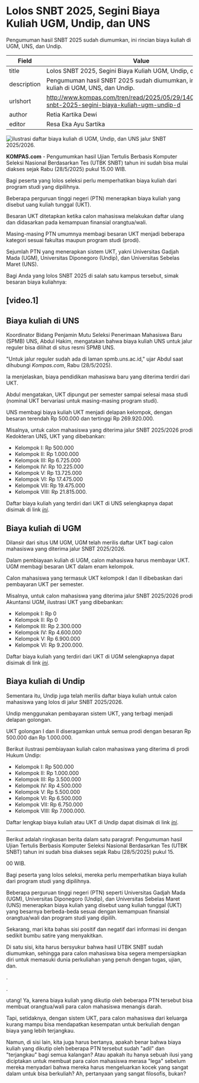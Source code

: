 # Lolos SNBT 2025, Segini Biaya Kuliah UGM, Undip, dan UNS

Pengumuman hasil SNBT 2025 sudah diumumkan, ini rincian biaya kuliah di UGM, UNS, dan Undip.

| Field       | Value                                                       |
|-------------|-------------------------------------------------------------|
| title       | Lolos SNBT 2025, Segini Biaya Kuliah UGM, Undip, dan UNS |
| description | Pengumuman hasil SNBT 2025 sudah diumumkan, ini rincian biaya kuliah di UGM, UNS, dan Undip. |
| urlshort    | http://www.kompas.com/tren/read/2025/05/29/140000265/lolos-snbt-2025-segini-biaya-kuliah-ugm-undip-d |
| author      | Retia Kartika Dewi |
| editor      | Resa Eka Ayu Sartika |

![ilustrasi daftar biaya kuliah di UGM, Undip, dan UNS jalur SNBT 2025/2026.](https://asset.kompas.com/crops/xrt6HpA0GGyBEOenXzZc1MJknM0=/0x0:407x271/750x500/data/photo/2025/05/28/683706515e431.png)

**KOMPAS.com** - Pengumumkan hasil Ujian Tertulis Berbasis Komputer Seleksi Nasional Berdasarkan Tes (UTBK SNBT) tahun ini sudah bisa mulai diakses sejak Rabu (28/5/2025) pukul 15.00 WIB.

Bagi peserta yang lolos seleksi perlu memperhatikan biaya kuliah dari program studi yang dipilihnya.

Beberapa perguruan tinggi negeri (PTN) menerapkan biaya kuliah yang disebut uang kuliah tunggal (UKT).

Besaran UKT ditetapkan ketika calon mahasiswa melakukan daftar ulang dan didasarkan pada kemampuan finansial orangtua/wali.

Masing-masing PTN umumnya membagi besaran UKT menjadi beberapa kategori sesuai fakultas maupun program studi (prodi).

Sejumlah PTN yang menerapkan sistem UKT, yakni Universitas Gadjah Mada (UGM), Universitas Diponegoro (Undip), dan Universitas Sebelas Maret (UNS).

Bagi Anda yang lolos SNBT 2025 di salah satu kampus tersebut, simak besaran biaya kuliahnya:

## \[video.1\]

## Biaya kuliah di UNS

Koordinator Bidang Penjamin Mutu Seleksi Penerimaan Mahasiswa Baru (SPMB) UNS, Abdul Hakim, mengatakan bahwa biaya kuliah UNS untuk jalur reguler bisa dilihat di situs resmi SPMB UNS.

\"Untuk jalur reguler sudah ada di laman spmb.uns.ac.id,\" ujar Abdul saat dihubungi *Kompas.com*, Rabu (28/5/2025).

Ia menjelaskan, biaya pendidikan mahasiswa baru yang diterima terdiri dari UKT.

Abdul mengatakan, UKT dipungut per semester sampai selesai masa studi (nominal UKT bervariasi untuk masing-masing program studi).

UNS membagi biaya kuliah UKT menjadi delapan kelompok, dengan besaran terendah Rp 500.000 dan tertinggi Rp 269.920.000. 

Misalnya, untuk calon mahasiswa yang diterima jalur SNBT 2025/2026 prodi Kedokteran UNS, UKT yang dibebankan:

- Kelompok I: Rp 500.000
- Kelompok II: Rp 1.000.000
- Kelompok III: Rp 6.725.000
- Kelompok IV: Rp 10.225.000
- Kelompok V: Rp 13.725.000
- Kelompok VI: Rp 17.475.000
- Kelompok VII: Rp 19.475.000
- Kelompok VIII: Rp 21.815.000.

Daftar biaya kuliah yang terdiri dari UKT di UNS selengkapnya dapat disimak di link [*ini*](https://spmb.uns.ac.id/jalur-masuk/jenjang?jenjang=s1&jalur=sm).

## Biaya kuliah di UGM

Dilansir dari situs UM UGM, UGM telah merilis daftar UKT bagi calon mahasiswa yang diterima jalur SNBT 2025/2026.

Dalam pembiayaan kuliah di UGM, calon mahasiswa harus membayar UKT. UGM membagi besaran UKT dalam enam kelompok.

Calon mahasiswa yang termasuk UKT kelompok I dan II dibebaskan dari pembayaran UKT per semester.

Misalnya, untuk calon mahasiswa yang diterima jalur SNBT 2025/2026 prodi Akuntansi UGM, ilustrasi UKT yang dibebankan:

- Kelompok I: Rp 0
- Kelompok II: Rp 0
- Kelompok III: Rp 2.300.000
- Kelompok IV: Rp 4.600.000
- Kelompok V: Rp 6.900.000
- Kelompok VI: Rp 9.200.000.

Daftar biaya kuliah yang terdiri dari UKT di UGM selengkapnya dapat disimak di link [*ini*](https://um.ugm.ac.id/uang-kuliah-tunggal-ukt-snbp-dan-snbt-ta-2025-2026/).

## Biaya kuliah di Undip

Sementara itu, Undip juga telah merilis daftar biaya kuliah untuk calon mahasiswa yang lolos di jalur SNBT 2025/2026.

Undip menggunakan pembayaran sistem UKT, yang terbagi menjadi delapan golongan.

UKT golongan I dan II diseragamkan untuk semua prodi dengan besaran Rp 500.000 dan Rp 1.000.000.

Berikut ilustrasi pembiayaan kuliah calon mahasiswa yang diterima di prodi Hukum Undip:

- Kelompok I: Rp 500.000
- Kelompok II: Rp 1.000.000
- Kelompok III: Rp 3.500.000
- Kelompok IV: Rp 4.500.000
- Kelompok V: Rp 5.500.000
- Kelompok VI: Rp 6.500.000
- Kelompok VII: Rp 6.750.000
- Kelompok VIII: Rp 7.000.000.

Daftar lengkap biaya kuliah atau UKT di Undip dapat disimak di link [*ini*](https://pmb.undip.ac.id/wp-content/uploads/2025/03/Biaya-Studi-Sarjana-dan-Vokasi-2025-2026.pdf).

---
Berikut adalah ringkasan berita dalam satu paragraf: Pengumuman hasil Ujian Tertulis Berbasis Komputer Seleksi Nasional Berdasarkan Tes (UTBK SNBT) tahun ini sudah bisa diakses sejak Rabu (28/5/2025) pukul 15.

00 WIB.

 Bagi peserta yang lolos seleksi, mereka perlu memperhatikan biaya kuliah dari program studi yang dipilihnya.

 Beberapa perguruan tinggi negeri (PTN) seperti Universitas Gadjah Mada (UGM), Universitas Diponegoro (Undip), dan Universitas Sebelas Maret (UNS) menerapkan biaya kuliah yang disebut uang kuliah tunggal (UKT) yang besarnya berbeda-beda sesuai dengan kemampuan finansial orangtua/wali dan program studi yang dipilih.



Sekarang, mari kita bahas sisi positif dan negatif dari informasi ini dengan sedikit bumbu satire yang menyakitkan.

 Di satu sisi, kita harus bersyukur bahwa hasil UTBK SNBT sudah diumumkan, sehingga para calon mahasiswa bisa segera mempersiapkan diri untuk memasuki dunia perkuliahan yang penuh dengan tugas, ujian, dan.

.

.

 utang! Ya, karena biaya kuliah yang dikutip oleh beberapa PTN tersebut bisa membuat orangtua/wali para calon mahasiswa menangis darah.

 Tapi, setidaknya, dengan sistem UKT, para calon mahasiswa dari keluarga kurang mampu bisa mendapatkan kesempatan untuk berkuliah dengan biaya yang lebih terjangkau.

 Namun, di sisi lain, kita juga harus bertanya, apakah benar bahwa biaya kuliah yang dikutip oleh beberapa PTN tersebut sudah "adil" dan "terjangkau" bagi semua kalangan? Atau apakah itu hanya sebuah ilusi yang diciptakan untuk membuat para calon mahasiswa merasa "lega" sebelum mereka menyadari bahwa mereka harus mengeluarkan kocek yang sangat dalam untuk bisa berkuliah? Ah, pertanyaan yang sangat filosofis, bukan?
